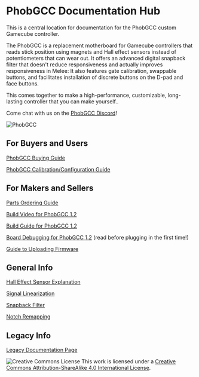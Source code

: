 # PhobGCC Documentation Hub
This is a central location for documentation for the PhobGCC custom Gamecube controller.

The PhobGCC is a replacement motherboard for Gamecube controllers that reads stick position using magnets and Hall effect sensors instead of potentiometers that can wear out.
It offers an advanced digital snapback filter that doesn't reduce responsiveness and actually improves responsiveness in Melee:
It also features gate calibration, swappable buttons, and facilitates installation of discrete buttons on the D-pad and face buttons.

This comes together to make a high-performance, customizable, long-lasting controller that you can make yourself..

Come chat with us on the [PhobGCC Discord](https://discord.gg/eNJ7xWMvxf)!

![PhobGCC](https://github.com/PhobGCC/PhobGCC-doc/blob/main/For_Makers/BuildPics_1.2.2/CVAC1118_1lwoupq-output.jpg?raw=true)

## For Buyers and Users

[PhobGCC Buying Guide](https://github.com/PhobGCC/PhobGCC-doc/blob/main/For_Users/Phob_Buying_Guide.md)

[PhobGCC Calibration/Configuration Guide](https://github.com/PhobGCC/PhobGCC-doc/blob/main/For_Users/Phob_Calibration_Guide_v0.22.md)

## For Makers and Sellers

[Parts Ordering Guide](https://docs.google.com/presentation/d/1oINA7_uTVTVmYVD8K1pJWOuYjSPyhjqsKgl4iAZOqRE/edit?usp=sharing)

[Build Video for PhobGCC 1.2](https://youtu.be/0QmgswFa1cA)

[Build Guide for PhobGCC 1.2](https://github.com/PhobGCC/PhobGCC-doc/blob/main/For_Makers/Build_Guide_1.2.md)

[Board Debugging for PhobGCC 1.2](https://github.com/PhobGCC/PhobGCC-doc/blob/main/For_Makers/Board_Level_Debugging_1.2.md) (read before plugging in the first time!)

[Guide to Uploading Firmware](https://docs.google.com/presentation/d/1Ota8R95K1-LR34Re3XB7BIb7ZzgtDM_iaknYH9k8yRQ/edit#slide=id.g123c73557a7_0_0)

## General Info

[Hall Effect Sensor Explanation](https://github.com/PhobGCC/PhobGCC-doc/blob/main/General_Info/Hall_Effect_Sensors.md)

[Signal Linearization](https://github.com/PhobGCC/PhobGCC-doc/blob/main/General_Info/Signal_Linearization.md)

[Snapback Filter](https://github.com/PhobGCC/PhobGCC-doc/blob/main/General_Info/Snapback_Filter.md)

[Notch Remapping](https://github.com/PhobGCC/PhobGCC-doc/blob/main/General_Info/Notch_Remapping.md)

## Legacy Info

[Legacy Documentation Page](https://github.com/PhobGCC/PhobGCC-doc/blob/main/LEGACY.md)

![Creative Commons License](https://i.creativecommons.org/l/by-sa/4.0/88x31.png)
This work is licensed under a [Creative Commons Attribution-ShareAlike 4.0 International License](http://creativecommons.org/licenses/by-sa/4.0/).
